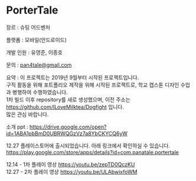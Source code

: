 # PorterTale

장르 : 슈팅 어드벤처

플랫폼 : 모바일(안드로이드)

개발 인원 : 유영준, 이종호

문의 : pan4tale@gmail.com

요약 : 이 프로젝트는 2019년 9월부터 시작된 프로젝트입니다.  
구직 활동을 위해 포트폴리오 제작을 위해 시작된 프로젝트로, 학교 캡스톤 디자인 수업과 병행하여 수행하였습니다.  
1차 빌드 이후 repository를 새로 생성했으며, 이전 주소는 https://github.com/ILoveMilktea/Dogfight 입니다.  
많은 관심 바랍니다.

소개 ppt : https://drive.google.com/open?id=1ABA1pbBmD0UBRWQGzVz7a8YbCKYCQ6yW

12.27 플레이스토어에 출시되었습니다. 아래 링크에서 확인하실 수 있습니다.  
https://play.google.com/store/apps/details?id=com.panatale.portertale

12.14 - 1차 플레이 영상 https://youtu.be/zepTD0QczKU  
12.27 - 2차 플레이 영상 https://youtu.be/ULAbwixfoWM
